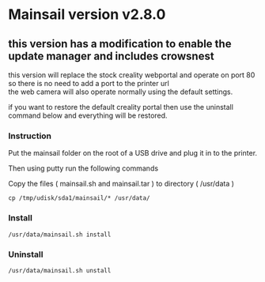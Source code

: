 # Mainsail version v2.8.0

## this version has a modification to enable the update manager and includes crowsnest
this version will replace the stock creality webportal and operate on port 80 so there is no need to add a port to the printer url<br>
the web camera will also operate normally using the default settings.


if you want to restore the default creality portal then use the uninstall command below and everything will be restored.



### Instruction

Put the mainsail folder on the root of a USB drive and plug it in to the printer.


Then using putty run the following commands


Copy the files ( mainsail.sh and mainsail.tar ) to directory ( /usr/data )<br>

```cp /tmp/udisk/sda1/mainsail/* /usr/data/```<br>

### Install <br>

```/usr/data/mainsail.sh install```<br>

### Uninstall <br>

```/usr/data/mainsail.sh unstall```<br>


